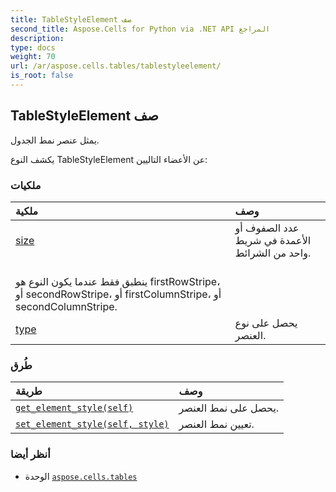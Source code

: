 ```yaml
---
title: TableStyleElement صف
second_title: Aspose.Cells for Python via .NET API المراجع
description:
type: docs
weight: 70
url: /ar/aspose.cells.tables/tablestyleelement/
is_root: false
---
```

##  TableStyleElement صف
يمثل عنصر نمط الجدول.



يكشف النوع TableStyleElement عن الأعضاء التاليين:

###  ملكيات
| ملكية| وصف|
| :- | :- |
| [size](/cells/python-net/ar/aspose.cells.tables/tablestyleelement/size) | عدد الصفوف أو الأعمدة في شريط واحد من الشرائط.<br/>ينطبق فقط عندما يكون النوع هو firstRowStripe، أو secondRowStripe، أو firstColumnStripe، أو secondColumnStripe.|
| [type](/cells/python-net/ar/aspose.cells.tables/tablestyleelement/type) | يحصل على نوع العنصر.|


###  طُرق
| طريقة| وصف|
| :- | :- |
| [`get_element_style(self)`](/cells/python-net/ar/aspose.cells.tables/tablestyleelement/get_element_style/#) | يحصل على نمط العنصر.|
| [`set_element_style(self, style)`](/cells/python-net/ar/aspose.cells.tables/tablestyleelement/set_element_style/#aspose.cells.style) | تعيين نمط العنصر.|



###  أنظر أيضا
* الوحدة [`aspose.cells.tables`](..)
